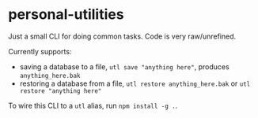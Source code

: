 # personal-utilities

Just a small CLI for doing common tasks. Code is very raw/unrefined. 

Currently supports:
- saving a database to a file, `utl save "anything here"`, produces `anything_here.bak`
- restoring a database from a file, `utl restore anything_here.bak` or `utl restore "anything here"`

To wire this CLI to a `utl` alias, run `npm install -g .`. 